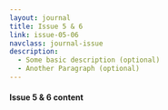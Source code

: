 ```yaml
---
layout: journal
title: Issue 5 & 6
link: issue-05-06
navclass: journal-issue
description:
  - Some basic description (optional)
  - Another Paragraph (optional)
---
```


#### Issue 5 & 6 content
